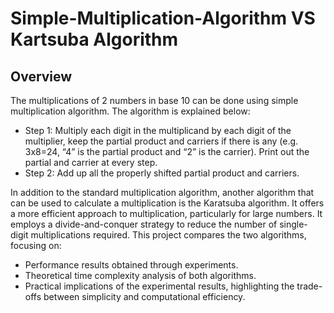 # Simple-Multiplication-Algorithm VS Kartsuba Algorithm
## Overview
The multiplications of 2 numbers in base 10 can be done using simple multiplication algorithm. The algorithm is explained below:
- Step 1: Multiply each digit in the multiplicand by each digit of the multiplier, keep the partial product and carriers if there is any (e.g. 3x8=24, “4” is the partial product and “2” is the
carrier). Print out the partial and carrier at every step.
- Step 2: Add up all the properly shifted partial product and carriers.

In addition to the standard multiplication algorithm, another algorithm that can be used to calculate a multiplication is the Karatsuba algorithm. It offers a more efficient approach to multiplication, particularly for large numbers. It employs a divide-and-conquer strategy to reduce the number of single-digit multiplications required.
This project compares the two algorithms, focusing on:
- Performance results obtained through experiments.
- Theoretical time complexity analysis of both algorithms.
- Practical implications of the experimental results, highlighting the trade-offs between simplicity and computational efficiency.

